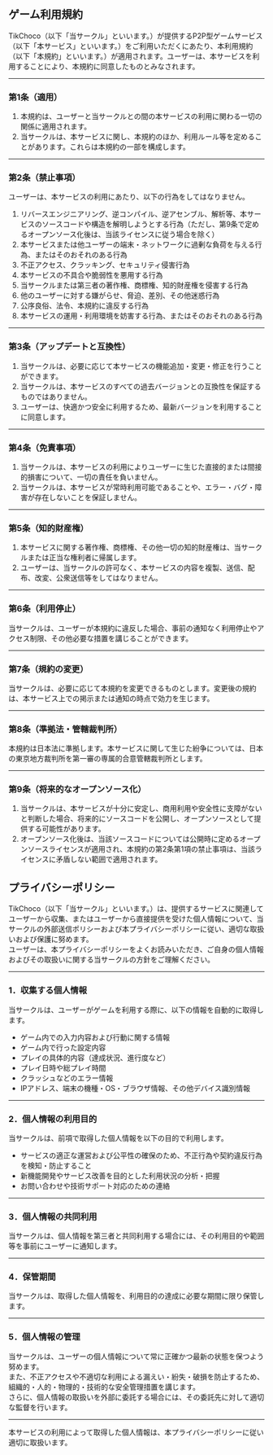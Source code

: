 
## ゲーム利用規約

TikChoco（以下「当サークル」といいます。）が提供するP2P型ゲームサービス（以下「本サービス」といいます。）をご利用いただくにあたり、本利用規約（以下「本規約」といいます。）が適用されます。ユーザーは、本サービスを利用することにより、本規約に同意したものとみなされます。

---

### 第1条（適用）

1. 本規約は、ユーザーと当サークルとの間の本サービスの利用に関わる一切の関係に適用されます。
2. 当サークルは、本サービスに関し、本規約のほか、利用ルール等を定めることがあります。これらは本規約の一部を構成します。

---

### 第2条（禁止事項）

ユーザーは、本サービスの利用にあたり、以下の行為をしてはなりません。

1. リバースエンジニアリング、逆コンパイル、逆アセンブル、解析等、本サービスのソースコードや構造を解明しようとする行為（ただし、第9条で定めるオープンソース化後は、当該ライセンスに従う場合を除く）
2. 本サービスまたは他ユーザーの端末・ネットワークに過剰な負荷を与える行為、またはそのおそれのある行為
3. 不正アクセス、クラッキング、セキュリティ侵害行為
4. 本サービスの不具合や脆弱性を悪用する行為
5. 当サークルまたは第三者の著作権、商標権、知的財産権を侵害する行為
6. 他のユーザーに対する嫌がらせ、脅迫、差別、その他迷惑行為
7. 公序良俗、法令、本規約に違反する行為
8. 本サービスの運用・利用環境を妨害する行為、またはそのおそれのある行為

---

### 第3条（アップデートと互換性）

1. 当サークルは、必要に応じて本サービスの機能追加・変更・修正を行うことができます。
2. 当サークルは、本サービスのすべての過去バージョンとの互換性を保証するものではありません。
3. ユーザーは、快適かつ安全に利用するため、最新バージョンを利用することに同意します。

---

### 第4条（免責事項）

1. 当サークルは、本サービスの利用によりユーザーに生じた直接的または間接的損害について、一切の責任を負いません。
2. 当サークルは、本サービスが常時利用可能であることや、エラー・バグ・障害が存在しないことを保証しません。

---

### 第5条（知的財産権）

1. 本サービスに関する著作権、商標権、その他一切の知的財産権は、当サークルまたは正当な権利者に帰属します。
2. ユーザーは、当サークルの許可なく、本サービスの内容を複製、送信、配布、改変、公衆送信等をしてはなりません。

---

### 第6条（利用停止）

当サークルは、ユーザーが本規約に違反した場合、事前の通知なく利用停止やアクセス制限、その他必要な措置を講じることができます。

---

### 第7条（規約の変更）

当サークルは、必要に応じて本規約を変更できるものとします。変更後の規約は、本サービス上での掲示または通知の時点で効力を生じます。

---

### 第8条（準拠法・管轄裁判所）

本規約は日本法に準拠します。本サービスに関して生じた紛争については、日本の東京地方裁判所を第一審の専属的合意管轄裁判所とします。

---

### 第9条（将来的なオープンソース化）

1. 当サークルは、本サービスが十分に安定し、商用利用や安全性に支障がないと判断した場合、将来的にソースコードを公開し、オープンソースとして提供する可能性があります。
2. オープンソース化後は、当該ソースコードについては公開時に定めるオープンソースライセンスが適用され、本規約の第2条第1項の禁止事項は、当該ライセンスに矛盾しない範囲で適用されます。



## プライバシーポリシー

TikChoco（以下「当サークル」といいます。）は、提供するサービスに関連してユーザーから収集、またはユーザーから直接提供を受けた個人情報について、当サークルの外部送信ポリシーおよび本プライバシーポリシーに従い、適切な取扱いおよび保護に努めます。  
ユーザーは、本プライバシーポリシーをよくお読みいただき、ご自身の個人情報およびその取扱いに関する当サークルの方針をご理解ください。

---

### 1．収集する個人情報

当サークルは、ユーザーがゲームを利用する際に、以下の情報を自動的に取得します。
- ゲーム内での入力内容および行動に関する情報
- ゲーム内で行った設定内容
- プレイの具体的内容（達成状況、進行度など）
- プレイ日時や総プレイ時間
- クラッシュなどのエラー情報
- IPアドレス、端末の機種・OS・ブラウザ情報、その他デバイス識別情報
    

---

### 2．個人情報の利用目的

当サークルは、前項で取得した個人情報を以下の目的で利用します。
- サービスの適正な運営および公平性の確保のため、不正行為や契約違反行為を検知・防止すること
- 新機能開発やサービス改善を目的とした利用状況の分析・把握
- お問い合わせや技術サポート対応のための連絡
    

---

### 3．個人情報の共同利用

当サークルは、個人情報を第三者と共同利用する場合には、その利用目的や範囲等を事前にユーザーに通知します。

---

### 4．保管期間

当サークルは、取得した個人情報を、利用目的の達成に必要な期間に限り保管します。

---

### 5．個人情報の管理

当サークルは、ユーザーの個人情報について常に正確かつ最新の状態を保つよう努めます。  
また、不正アクセスや不適切な利用による漏えい・紛失・破損を防止するため、組織的・人的・物理的・技術的な安全管理措置を講じます。  
さらに、個人情報の取扱いを外部に委託する場合には、その委託先に対して適切な監督を行います。

---

本サービスの利用によって取得した個人情報は、本プライバシーポリシーに従い適切に取扱います。
